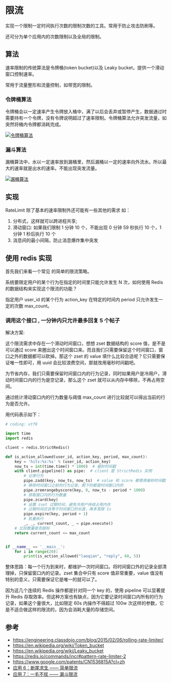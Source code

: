 # 限流

实现一个限制一定时间执行次数的限制次数的工具。常用于防止攻击防刷等。

还可分为单个应用内的次数限制以及全局的限制。

## 算法

速率限制的传统算法是令牌桶(token bucket)以及 Leaky bucket，提供一个滑动窗口控制速率。

常用于流量整形和流量控制，如带宽的限制。

### 令牌桶算法

令牌桶会以一定速率产生令牌放入桶中，满了以后会丢弃或暂停产生，数据通过时需要持有一个令牌，没有令牌说明超过了速率限制。令牌桶算法允许突发流量，如突然将桶内令牌都消耗完成。

[![令牌桶算法](http://oek9m2h2f.bkt.clouddn.com/token%20bucket.png)](http://oek9m2h2f.bkt.clouddn.com/token%20bucket.png)

### 漏斗算法

漏桶算法中，水以一定速率放到漏桶里，然后漏桶以一定的速率向外流水。所以最大的速率就是出水的速率。不能出现突发流量。

[![漏桶算法](http://oek9m2h2f.bkt.clouddn.com/leak%20bucket.png)](http://oek9m2h2f.bkt.clouddn.com/leak%20bucket.png)

## 实现

RateLimit 除了基本的速率限制外还可能有一些其他的需求
如：

1. 分布式，这样就可以跨进程共享;
2. 滑动窗口: 如果我们限制 1 分钟 10 个，不能出现 0 分钟 59 秒执行 10 个，1 分钟 1 秒后执行 10 个
3. 消息间的最小间隔，防止消息爆炸集中突发

## 使用 redis 实现

首先我们来看一个常见 的简单的限流策略。

系统要限定用户的某个行为在指定的时间里只能允许发生 N 次，如何使用 Redis 的数据结构来实现这个限流的功能？

指定用户 user_id 的某个行为 action_key 在特定的时间内 period 只允许发生一定的次数 max_count。

### 调用这个接口 , 一分钟内只允许最多回复 5 个帖子

解决方案:

这个限流需求中存在一个滑动时间窗口，想想 zset 数据结构的 score 值，是不是可以通过 score 来圈出这个时间窗口来。而且我们只需要保留这个时间窗口，窗口之外的数据都可以砍掉。那这个 zset 的 value 填什么比较合适呢？它只需要保证唯一性即可，用 uuid 会比较浪费空间，那就改用毫秒时间戳吧。

为节省内存，我们只需要保留时间窗口内的行为记录，同时如果用户是冷用户，滑动时间窗口内的行为是空记录，那么这个 zset 就可以从内存中移除，不再占用空间。

通过统计滑动窗口内的行为数量与阈值 max_count 进行比较就可以得出当前的行为是否允许。

用代码表示如下：

```python
# coding: utf8

import time
import redis

client = redis.StrictRedis()

def is_action_allowed(user_id, action_key, period, max_count):
    key = 'hits:%s:%s' % (user_id, action_key)
    now_ts = int(time.time() * 1000)  # 毫秒时间戳
    with client.pipeline() as pipe:  # client 是 StrictRedis 实例
        # 记录行为
        pipe.zadd(key, now_ts, now_ts)  # value 和 score 都使用毫秒时间戳
        # 移除时间窗口之前的行为记录，剩下的都是时间窗口内的
        pipe.zremrangebyscore(key, 0, now_ts - period * 1000)
        # 获取窗口内的行为数量
        pipe.zcard(key)
        # 设置 zset 过期时间，避免冷用户持续占用内存
        # 过期时间应该等于时间窗口的长度，再多宽限 1s
        pipe.expire(key, period + 1)
        # 批量执行
        _, _, current_count, _ = pipe.execute()
    # 比较数量是否超标
    return current_count <= max_count


if __name__ == '__main__':
    for i in range(20):
        print(is_action_allowed("laoqian", "reply", 60, 5))
```

整体思路：每一个行为到来时，都维护一次时间窗口。将时间窗口外的记录全部清理掉，只保留窗口内的记录。zset 集合中只有 score 值非常重要，value 值没有特别的意义，只需要保证它是唯一的就可以了。

因为这几个连续的 Redis 操作都是针对同一个 key 的，使用 pipeline 可以显著提升 Redis 存取效率。但这种方案也有缺点，因为它要记录时间窗口内所有的行为记录，如果这个量很大，比如限定 60s 内操作不得超过 100w 次这样的参数，它是不适合做这样的限流的，因为会消耗大量的存储空间。

## 参考

- <https://engineering.classdojo.com/blog/2015/02/06/rolling-rate-limiter/>
- <https://en.wikipedia.org/wiki/Token_bucket>
- <https://en.wikipedia.org/wiki/Leaky_bucket>
- <https://redis.io/commands/incr#pattern-rate-limiter-2>
- <https://www.google.com/patents/CN1536815A?cl=zh>
- [应用 6：断尾求生 —— 简单限流](https://juejin.im/book/5afc2e5f6fb9a07a9b362527/section/5b4477416fb9a04fa259c496)
- [应用 7：一毛不拔 —— 漏斗限流](https://juejin.im/book/5afc2e5f6fb9a07a9b362527/section/5b44aaf75188251a9f248c4c)
